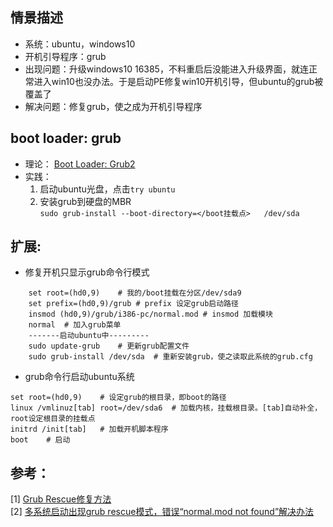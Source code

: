 ## 情景描述
* 系统：ubuntu，windows10  
* 开机引导程序：grub  
* 出现问题：升级windows10 16385，不料重启后没能进入升级界面，就连正常进入win10也没办法。于是启动PE修复win10开机引导，但ubuntu的grub被覆盖了  
* 解决问题：修复grub，使之成为开机引导程序  

## boot loader: grub
* 理论： [Boot Loader: Grub2](http://linux.vbird.org/linux_basic/0510osloader.php#grub)  
* 实践：  
	1. 启动ubuntu光盘，点击`try ubuntu`  
	2. 安装grub到硬盘的MBR  
	`sudo grub-install --boot-directory=</boot挂载点>   /dev/sda`
	
## 扩展: 
* 修复开机只显示grub命令行模式  
```
	set root=(hd0,9)	# 我的/boot挂载在分区/dev/sda9  
	set prefix=(hd0,9)/grub	# prefix 设定grub启动路径  
	insmod (hd0,9)/grub/i386-pc/normal.mod # insmod 加载模块  
	normal	# 加入grub菜单  
	-------启动ubuntu中---------  
	sudo update-grub	# 更新grub配置文件  
	sudo grub-install /dev/sda	# 重新安装grub，使之读取此系统的grub.cfg  
```
* grub命令行启动ubuntu系统
```
set root=(hd0,9)	# 设定grub的根目录，即boot的路径
linux /vmlinuz[tab] root=/dev/sda6	# 加载内核，挂载根目录。[tab]自动补全，root设定根目录的挂载点
initrd /init[tab]	# 加载开机脚本程序 
boot	# 启动
```
	



## 参考：  
[1] [Grub Rescue修复方法](http://forum.ubuntu.org.cn/viewtopic.php?f=139&t=348503)  
[2] [多系统启动出现grub rescue模式，错误“normal.mod not found”解决办法](http://blog.sina.com.cn/s/blog_7deb436e0101nzkq.html)  
